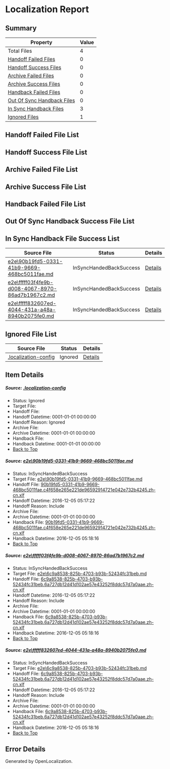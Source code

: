 # <a name='report-top'></a> Localization Report

## Summary
 Property | Value 
 -------- | ----- 
 Total Files | 4
[ Handoff Failed Files ](#handoff-failed-list)| 0
[ Handoff Success Files ](#handoff-success-list)| 0
[ Archive Failed Files ](#archive-failed-list)| 0
[ Archive Success Files ](#archive-success-list)| 0
[ Handback Failed Files ](#handback-failed-list)| 0
[ Out Of Sync Handback Files ](#outofsync-handback-success-list)| 0
[ In Sync Handback Files ](#insync-handback-success-list)| 3
[ Ignored Files ](#ignored-list)| 1

## <a name='handoff-failed-list'></a> Handoff Failed File List

## <a name='handoff-success-list'></a> Handoff Success File List

## <a name='archive-failed-list'></a> Archive Failed File List

## <a name='archive-success-list'></a> Archive Success File List

## <a name='handback-failed-list'></a> Handback Failed File List

## <a name='outofsync-handback-success-list'></a> Out Of Sync Handback Success File List

## <a name='insync-handback-success-list'></a> In Sync Handback File Success List
 Source File | Status | Details 
 ----------- | ------ | ------- 
 [e2e\90b19fd5-0331-41b9-9669-468bc5011fae.md](https://github.com/OpenLocalizationTestOrg/ol-test0/blob/99aac6a88cdda8e39b1d4cf7494145f3f762875b/e2e/90b19fd5-0331-41b9-9669-468bc5011fae.md) | InSyncHandedBackSuccess | [Details](#170f9e47fa70fe3c2d97511e2df7071070788fcb1)
 [e2e\fffff03f4fe9b-d008-4067-8970-86ad7b1967c2.md](https://github.com/OpenLocalizationTestOrg/ol-test0/blob/17a3e14f6d052f289eb2dccf92ba3d23e1e43cfd/e2e/fffff03f4fe9b-d008-4067-8970-86ad7b1967c2.md) | InSyncHandedBackSuccess | [Details](#772458ff6b9b4255facbb5c11756dcce8b0d08f02)
 [e2e\fffff832607ed-4044-431a-a48a-8940b2075fe0.md](https://github.com/OpenLocalizationTestOrg/ol-test0/blob/17a3e14f6d052f289eb2dccf92ba3d23e1e43cfd/e2e/fffff832607ed-4044-431a-a48a-8940b2075fe0.md) | InSyncHandedBackSuccess | [Details](#772458ff6b9b4255facbb5c11756dcce8b0d08f03)

## <a name='ignored-list'></a> Ignored File List
 Source File | Status | Details 
 ----------- | ------ | ------- 
 [.localization-config](https://github.com/OpenLocalizationTestOrg/ol-test0/blob/17a3e14f6d052f289eb2dccf92ba3d23e1e43cfd/.localization-config) | Ignored | [Details](#c268a05ecaa7ec85942ed632c29928ee5bd6da8d0)

## Item Details
##### <a name='c268a05ecaa7ec85942ed632c29928ee5bd6da8d0'></a> Source: [.localization-config](https://github.com/OpenLocalizationTestOrg/ol-test0/blob/17a3e14f6d052f289eb2dccf92ba3d23e1e43cfd/.localization-config)
* Status: Ignored
* Target File: 
* Handoff File: 
* Handoff Datetime: 0001-01-01 00:00:00
* Handoff Reason: Ignored
* Archive File: 
* Archive Datetime: 0001-01-01 00:00:00
* Handback File: 
* Handback Datetime: 0001-01-01 00:00:00
* [Back to Top](#report-top)

##### <a name='170f9e47fa70fe3c2d97511e2df7071070788fcb1'></a> Source: [e2e\90b19fd5-0331-41b9-9669-468bc5011fae.md](https://github.com/OpenLocalizationTestOrg/ol-test0/blob/99aac6a88cdda8e39b1d4cf7494145f3f762875b/e2e/90b19fd5-0331-41b9-9669-468bc5011fae.md)
* Status: InSyncHandedBackSuccess
* Target File: [e2e\90b19fd5-0331-41b9-9669-468bc5011fae.md](https://github.com/OpenLocalizationTestOrg/ol-test0-zhcn/blob/0749e85996d748cd127b2c50669241c7adb367af/e2e/90b19fd5-0331-41b9-9669-468bc5011fae.md)
* Handoff File: [90b19fd5-0331-41b9-9669-468bc5011fae.c4f658e265e221de96592914721e042e732b4245.zh-cn.xlf](https://github.com/OpenLocalizationTestOrg/ol-test0-handoff/blob/8c9f24afcaa7c82c41e94f300825f298aa6929e1/ol-handoff/OpenLocalizationTestOrg/ol-test0-zhcn/shujia/ht/90b19fd5-0331-41b9-9669-468bc5011fae.c4f658e265e221de96592914721e042e732b4245.zh-cn.xlf)
* Handoff Datetime: 2016-12-05 05:17:22
* Handoff Reason: Include
* Archive File: 
* Archive Datetime: 0001-01-01 00:00:00
* Handback File: [90b19fd5-0331-41b9-9669-468bc5011fae.c4f658e265e221de96592914721e042e732b4245.zh-cn.xlf](https://github.com/OpenLocalizationTestOrg/ol-test0-handback/blob/2699bf173d7c1fd7a8e08e301d06fad58e72ff47/ol-handback/OpenLocalizationTestOrg/ol-test0-zhcn/shujia/ht/90b19fd5-0331-41b9-9669-468bc5011fae.c4f658e265e221de96592914721e042e732b4245.zh-cn.xlf)
* Handback Datetime: 2016-12-05 05:18:16
* [Back to Top](#report-top)

##### <a name='772458ff6b9b4255facbb5c11756dcce8b0d08f02'></a> Source: [e2e\fffff03f4fe9b-d008-4067-8970-86ad7b1967c2.md](https://github.com/OpenLocalizationTestOrg/ol-test0/blob/17a3e14f6d052f289eb2dccf92ba3d23e1e43cfd/e2e/fffff03f4fe9b-d008-4067-8970-86ad7b1967c2.md)
* Status: InSyncHandedBackSuccess
* Target File: [e2e\6c9a8538-825b-4703-b93b-52434fc31beb.md](https://github.com/OpenLocalizationTestOrg/ol-test0-zhcn/blob/0749e85996d748cd127b2c50669241c7adb367af/e2e/6c9a8538-825b-4703-b93b-52434fc31beb.md)
* Handoff File: [6c9a8538-825b-4703-b93b-52434fc31beb.6a727db12d41d102ae57e43252f8ddc57d7a0aae.zh-cn.xlf](https://github.com/OpenLocalizationTestOrg/ol-test0-handoff/blob/8c9f24afcaa7c82c41e94f300825f298aa6929e1/ol-handoff/OpenLocalizationTestOrg/ol-test0-zhcn/shujia/ht/6c9a8538-825b-4703-b93b-52434fc31beb.6a727db12d41d102ae57e43252f8ddc57d7a0aae.zh-cn.xlf)
* Handoff Datetime: 2016-12-05 05:17:22
* Handoff Reason: Include
* Archive File: 
* Archive Datetime: 0001-01-01 00:00:00
* Handback File: [6c9a8538-825b-4703-b93b-52434fc31beb.6a727db12d41d102ae57e43252f8ddc57d7a0aae.zh-cn.xlf](https://github.com/OpenLocalizationTestOrg/ol-test0-handback/blob/2699bf173d7c1fd7a8e08e301d06fad58e72ff47/ol-handback/OpenLocalizationTestOrg/ol-test0-zhcn/shujia/ht/6c9a8538-825b-4703-b93b-52434fc31beb.6a727db12d41d102ae57e43252f8ddc57d7a0aae.zh-cn.xlf)
* Handback Datetime: 2016-12-05 05:18:16
* [Back to Top](#report-top)

##### <a name='772458ff6b9b4255facbb5c11756dcce8b0d08f03'></a> Source: [e2e\fffff832607ed-4044-431a-a48a-8940b2075fe0.md](https://github.com/OpenLocalizationTestOrg/ol-test0/blob/17a3e14f6d052f289eb2dccf92ba3d23e1e43cfd/e2e/fffff832607ed-4044-431a-a48a-8940b2075fe0.md)
* Status: InSyncHandedBackSuccess
* Target File: [e2e\6c9a8538-825b-4703-b93b-52434fc31beb.md](https://github.com/OpenLocalizationTestOrg/ol-test0-zhcn/blob/0749e85996d748cd127b2c50669241c7adb367af/e2e/6c9a8538-825b-4703-b93b-52434fc31beb.md)
* Handoff File: [6c9a8538-825b-4703-b93b-52434fc31beb.6a727db12d41d102ae57e43252f8ddc57d7a0aae.zh-cn.xlf](https://github.com/OpenLocalizationTestOrg/ol-test0-handoff/blob/8c9f24afcaa7c82c41e94f300825f298aa6929e1/ol-handoff/OpenLocalizationTestOrg/ol-test0-zhcn/shujia/ht/6c9a8538-825b-4703-b93b-52434fc31beb.6a727db12d41d102ae57e43252f8ddc57d7a0aae.zh-cn.xlf)
* Handoff Datetime: 2016-12-05 05:17:22
* Handoff Reason: Include
* Archive File: 
* Archive Datetime: 0001-01-01 00:00:00
* Handback File: [6c9a8538-825b-4703-b93b-52434fc31beb.6a727db12d41d102ae57e43252f8ddc57d7a0aae.zh-cn.xlf](https://github.com/OpenLocalizationTestOrg/ol-test0-handback/blob/2699bf173d7c1fd7a8e08e301d06fad58e72ff47/ol-handback/OpenLocalizationTestOrg/ol-test0-zhcn/shujia/ht/6c9a8538-825b-4703-b93b-52434fc31beb.6a727db12d41d102ae57e43252f8ddc57d7a0aae.zh-cn.xlf)
* Handback Datetime: 2016-12-05 05:18:16
* [Back to Top](#report-top)


## Error Details

Generated by OpenLocalization.
